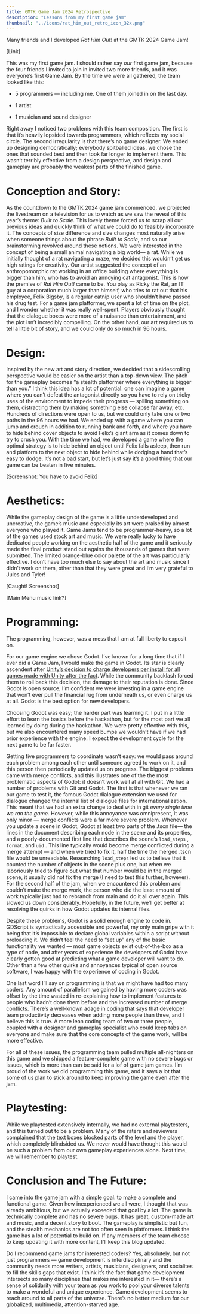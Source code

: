```yaml
---
title: GMTK Game Jam 2024 Retrospective
description: "Lessons from my first game jam"
thumbnail: "../icons/rat_him_out_retro_icon_32x.png"
---
```



Many friends and I developed *Rat Him Out!* at the GMTK 2024 Game Jam!

[Link]

This was my first game jam. I should rather say *our* first game jam, because the four friends I invited to join in invited two more friends, and it was everyone’s first Game Jam. By the time we were all gathered, the team looked like this:

* 5 programmers — including me. One of them joined in on the last day.

* 1 artist

* 1 musician and sound designer

Right away I noticed two problems with this team composition. The first is that it’s heavily lopsided towards programmers, which reflects my social circle. The second irregularity is that there’s no game designer. We ended up designing democratically; everybody spitballed ideas, we chose the ones that sounded best and then took far longer to implement them. This wasn’t terribly effective from a design perspective, and design and gameplay are probably the weakest parts of the finished game.

# Conception and Story:

As the countdown to the GMTK 2024 game jam commenced, we projected the livestream on a television for us to watch as we saw the reveal of this year’s theme: *Built to Scale.* This lovely theme forced us to scrap all our previous ideas and quickly think of what we could do to feasibly incorporate it. The concepts of size difference and size changes most naturally arise when someone things about the phrase *Built to Scale*, and so our brainstorming revolved around these notions. We were interested in the concept of being a small animal navigating a big world— a rat. While we initially thought of a rat navigating a maze, we decided this wouldn’t get us high ratings for creativity. Our artist suggested the concept of an anthropomorphic rat working in  an office building where everything is bigger than him, who has to avoid an annoying cat antagonist. This is how the premise of *Rat Him Out!* came to be. You play as Ricky the Rat, an IT guy at a corporation much larger than himself, who tries to rat out that his employee, Felix Bigsby, is a regular catnip user who shouldn’t have passed his drug test. For a game jam platformer, we spent a lot of time on the plot, and I wonder whether it was really well-spent. Players obviously thought that the dialogue boxes were more of a nuisance than entertainment, and the plot isn’t incredibly compelling. On the other hand, our art required us to tell a little bit of story, and we could only do so much in 96 hours.

# Design:

Inspired by the new art and story direction, we decided that a sidescrolling perspective would be easier on the artist than a top-down view. The pitch for the gameplay becomes “a stealth platformer where everything is bigger than you.” I think this idea has a lot of potential: one can imagine a game where you can’t defeat the antagonist directly so you have to rely on tricky uses of the environment to impede their progress — spilling something on them, distracting them by making something else collapse far away, etc. Hundreds of directions were open to us, but we could only take one or two paths in the 96 hours we had. We ended up with a game where you can jump and crouch in addition to running bank and forth, and where you have to hide behind cover objects to avoid Felix’s giant arm as it comes down to try to crush you. With the time we had, we developed a game where the optimal strategy is to hide behind an object until Felix falls asleep, then run and platform to the next object to hide behind while dodging a hand that’s easy to dodge. It’s not a bad start, but let’s just say it’s a good thing that our game can be beaten in five minutes. 

[Screenshot: You have to avoid Felix]

# Aesthetics:

While the gameplay design of the game is a little underdeveloped and uncreative, the game’s music and especially its art were praised by almost everyone who played it. Game Jams tend to be programmer-heavy, so a lot of the games used stock art and music. We were really lucky to have dedicated people working on the aesthetic half of the game and it seriously made the final product stand out agains the thousands of games that were submitted. The limited orange-blue color palette of the art was particularly effective. I don’t have too much else to say about the art and music since I didn’t work on them, other than that they were great and I’m very grateful to Jules and Tyler!

[Caught! Screenshot]

[Main Menu music link?]

# Programming:

The programming, however, was a mess that I am at full liberty to exposit on. 

For our game engine we chose Godot. I’ve known for a long time that if I ever did a Game Jam, I would make the game in Godot. Its star is clearly ascendent after [Unity’s decision to charge developers per install for all games made with Unity after the fact](https://www.nytimes.com/2023/10/09/technology/unity-chief-resigns-after-pricing-backlash.html). While the community backlash forced them to roll back this decision, the damage to their reputation is done. Since Godot is open source, I’m confident we were investing in a game engine that won’t ever pull the financial rug from underneath us, or even charge us at all. Godot is the best option for new developers.

Choosing Godot was easy; the harder part was learning it. I put in a little effort to learn the basics before the hackathon, but for the most part we all learned by doing during the hackathon. We were pretty effective with this, but we also encountered many speed bumps we wouldn’t have if we had prior experience with the engine. I expect the development cycle for the next game to be far faster.

Getting five programmers to coordinate wasn’t easy: we would pass around each problem among each other until someone agreed to work on it, and this person then periodically updated us on progress. The biggest problems came with merge conflicts, and this illustrates one of the the most problematic aspects of Godot: it doesn’t work well at all with Git. We had a number of problems with Git and Godot. The first is that whenever we ran our game to test it, the famous Godot dialogue extension we used for dialogue changed the internal list of dialogue files for internationalization. This meant that we had an extra change to deal with in git *every single time we ran the game.* However, while this annoyance was omnipresent, it was only minor — merge conflicts were a far more severe problem. Whenever you update a scene in Godot, Godot at least two parts of the .tscn file— the lines in the document describing each node in the scene and its properties, and a poorly-documented first line that describes the scene’s `load_steps` , `format`, and `uid` . This line typically would become merge conflicted during a merge attempt — and when we tried to fix it, half the time the merged .tscn file would be unreadable. Researching `load_steps` led us to believe that it counted the number of objects in the scene plus one, but when we laboriously tried to figure out what that number would be in the merged scene, it usually did not fix the merge (I need to test this further, however).  For the second half of the jam, when we encountered this problem and couldn’t make the merge work, the person who did the least amount of work typically just had to rebranch from main and do it all over again. This slowed us down considerably. Hopefully, in the future, we’ll get better at resolving the quirks in how Godot updates its internal files.

Despite these problems, Godot is a solid enough engine to code in. GDScript is syntactically accessible and powerful, my only main gripe with it being that it’s impossible to declare global variables within a script without preloading it. We didn’t feel the need to “set up” any of the basic functionality we wanted — most game objects exist out-of-the-box as a type of node, and after years of experience the developers of Godot have clearly gotten good at predicting what a game developer will want to do. Other than a few other quirks and annoyances typical of open source software, I was happy with the experience of coding in Godot.

One last word I’ll say on  programming is that we might have had too many coders. Any amount of parallelism we gained by having more coders was offset by the time wasted in re-explaining how to implement features to people who hadn’t done them before and the increased number of merge conflicts. There’s a well-known adage in coding that says that developer team productivity decreases when adding more people than three, and I believe this is true. A more lean coding team of two or three people, coupled with a designer and gameplay specialist who could keep tabs on everyone and make sure that the core concepts of the game work, will be more effective.

For all of these issues, the programming team pulled multiple all-nighters on this game and we shipped a feature-complete game with no severe bugs or issues, which is more than can be said for a lof of game jam games. I’m proud of the work we did programming this game, and it says a lot that some of us plan to stick around to keep improving the game even after the jam.

# Playtesting:

While we playtested extensively internally, we had no external playtesters, and this turned out to be a problem. Many of the raters and reviewers complained that the text boxes blocked parts of the level and the player, which completely blindsided us. We never would have thought this would be such a problem from our own gameplay experiences alone. Next time, we will remember to playtest.

# Conclusion and The Future:

I came into the game jam with a simple goal: to make a complete and functional game. Given how inexperienced we all were, I thought that was already ambitious, but we actually exceeded that goal by a lot. The game is technically complete and has no severe bugs. It has great, custom-made art and music, and a decent story to boot. The gameplay is simplistic but fun, and the stealth mechanics are not too often seen in platformers. I think the game has a lot of potential to build on. If any members of the team choose to keep updating it with more content, I’ll keep this blog updated.

Do I recommend game jams for interested coders? Yes, absolutely, but not just programmers — game development is interdisciplinary and the community needs more writers, artists, musicians, designers, and socialites to fill the skills gaps that exist. I think it’s the fact that game development intersects so many disciplines that makes me interested in it— there’s a sense of solidarity with your team as you work to pool your diverse talents to make a wondeful and unique experience. Game development seems to reach around to all parts of the universe. There’s no better medium for our globalized, multimedia, attention-starved age.